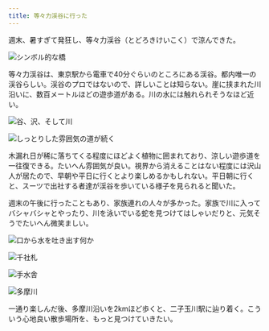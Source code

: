 ```yaml
---
title: 等々力渓谷に行った
---
```

週末、暑すぎて発狂し、等々力渓谷（とどろきけいこく）で涼んできた。

![](https://lh4.googleusercontent.com/QxCmE3BuIatZmA6H9lDddEH2WdQnifUsQM9_Z2tOl3e2qrV3ePAyMw62gp9wtMktuXYMG6vr6OtgyYjrs97vNfBtalKuwfX7d5cesGZJMyk_Mhr-9cLn6C1HvJvJUmnJtb0fpcotlKyFnpfcXDKIq_Z_ZP3hXkYxtI2pYeRv9tYvcweBINUTdP6nY3TePA "シンボル的な橋")

等々力渓谷は、東京駅から電車で40分ぐらいのところにある渓谷。都内唯一の渓谷らしい。渓谷のプロではないので、詳しいことは知らない。崖に挟まれた川沿いに、数百メートルほどの遊歩道がある。川の水には触れられそうなほど近い。

![](https://lh4.googleusercontent.com/peT9lC3J54kbFBPqERG_20rhJTBiaD6Hu9Iowh_AkjHKrcMqiJfjat0Sv_C4bdhfpoTS81IGmIB9ARBnoA-4AgmUUCKRemcX-Y9LSsUCtVFTaeQ5AGVgpCYicGBP-L8I1ihtd2J8NfvhWlmpZ1Nt2BJtoEuvCKd1MpaKSVnTNsom3GYA4AK-afhQ5KjCfw "谷、沢、そして川")

![](https://lh5.googleusercontent.com/ga0RedvZ8hFlADp33m78P1M88BRfEexjHVX3X9VdksKLP_dC594h_pzhaqvJqUsD10__7Q9WjhEVPy5ZTKMlgEVOn60STOgGTG52c9UznCri3-bIfAU2Htte3E6WXqfSykYOkz7PlG3bN930_kH_LzkKrn0CN7jWriKMyE2-Wts6-f_zOiw8q2TgVww1QA "しっとりした雰囲気の道が続く")

木漏れ日が稀に落ちてくる程度にほどよく植物に囲まれており、涼しい遊歩道を一往復できる。たいへん雰囲気が良い。視界から消えることはない程度には沢山人が居たので、早朝や平日に行くとより楽しめるかもしれない。平日朝に行くと、スーツで出社する者達が渓谷を歩いている様子を見られると聞いた。

週末の午後に行ったこともあり、家族連れの人々が多かった。家族で川に入ってバシャバシャとやったり、川を泳いでいる蛇を見つけてはしゃいだりと、元気そうでたいへん微笑ましい。

![](https://lh5.googleusercontent.com/UyG62gaGg6f8alglf-eLJZvWG-uX51g5uu3qkgc9BVx9kxiokJaBQeyvma3sgwCDA15CZco4WzWoriC4KviNpT9cffhliSndg8KDR8F9b6MX1DgNfMCNpjoOwCN3ad1nLeaHaXxnHvn2hCrYUAH90leBY9r7odTBxix68Uc3Je2oqESmeX42-yyuOqa4mg "口から水を吐き出す何か")

![](https://lh3.googleusercontent.com/a5WdSDXGr_LsQ50rEBb28SvZvicfTRAL51MHpp6PscJcSRhrAXcyfldiPQrgV--qqcR-qZVQEFwy-7YBXrftvd_m_7-R-tAYRW9A3gsmC1vEvKwdvrlqeC9sZE_GMUgy9Q_ZXCR2BaMImlwQWS1vJwXPLH1rQINoxby0rYJrrhl_35hsEvvqapVlgHGZ3A "千社札")

![](https://lh6.googleusercontent.com/Wg-_5izfzFnZfnvmHY1YrgFzlCM32EVSE-qmJTRM_uptI-W5aNM8ORhvxeTahmCImnCN_D8V9LF1-aguF3IRdn5ReXKYFZZiyKfnuJcdsgjnaML5mbF-XYO_18lp20wpXLLhC7xx9gfiX_e2Sux71I3ikVqx2CbyswUTvLzTLyNf71h9QHUbUYdxQYNhgg "手水舎")

![](https://lh4.googleusercontent.com/6yK79wAorFUuGfhADYiiqOMpq5j3YpCc1Cx-ZauvvJWNrdF8ERvULfjFZK40hMWWhDcL_7v81t6fIk-FxrjOnasfspb46B2bdru60QtDe_S63mf3dLPPUaVHZq1v3ZDN6-NSpVkIHlmDi45c4ts6ba1nwxtAeKM5rdN9DDQiLbbNDe41zrIPIycCq24MLQ "多摩川")

一通り楽しんだ後、多摩川沿いを2kmほど歩くと、二子玉川駅に辿り着く。こういう心地良い散歩場所を、もっと見つけていきたい。

